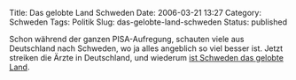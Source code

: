 Title: Das gelobte Land Schweden
Date: 2006-03-21 13:27
Category: Schweden
Tags: Politik
Slug: das-gelobte-land-schweden
Status: published

Schon während der ganzen PISA-Aufregung, schauten viele aus Deutschland
nach Schweden, wo ja alles angeblich so viel besser ist. Jetzt streiken
die Ärzte in Deutschland, und wiederum [ist Schweden das gelobte
Land](http://www.tagesschau.de/aktuell/meldungen/0,1185,OID5346776_REF1,00.html).

